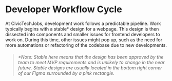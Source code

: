 # Developer Workflow Cycle

At CivicTechJobs, development work follows a predictable pipeline. Work typically begins with a stable\* design for a webpage. This design is then dissected into components and smaller issues for frontend developers to work on. During this time, other issues might pop up, such as the need for more automations or refactoring of the codebase due to new developments. 

> ###### *\*Note: Stable here means that the design has been approved by the team to meet MVP requirements and is unlikely to change in the near future. Stable designs are usually located in the bottom right corner of our Figma surrounded by a pink rectangle.*